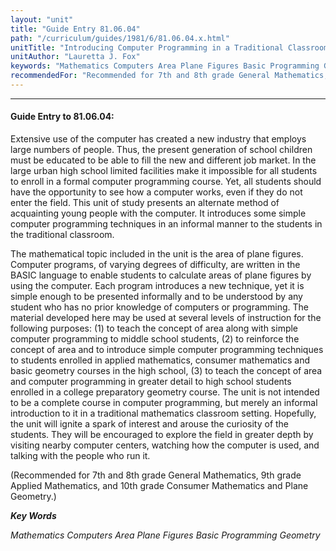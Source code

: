 ```yaml
---
layout: "unit"
title: "Guide Entry 81.06.04"
path: "/curriculum/guides/1981/6/81.06.04.x.html"
unitTitle: "Introducing Computer Programming in a Traditional Classroom"
unitAuthor: "Lauretta J. Fox"
keywords: "Mathematics Computers Area Plane Figures Basic Programming Geometry"
recommendedFor: "Recommended for 7th and 8th grade General Mathematics, 9th grade Applied Mathematics, and 10th grade Consumer Mathematics and Plane Geometry."
---
```

<body>
<hr/>
<h4>
Guide Entry to 81.06.04:
</h4>
Extensive use of the computer has created a new industry that employs large numbers of people.  Thus, the present generation of school children must be educated to be able to fill the new and different job market.  In the large urban high school limited facilities make it impossible for all students to enroll in a formal computer programming course.  Yet, all students should have the opportunity to see how a computer works, even if they do not enter the field.  This unit of study presents an alternate method of acquainting young people with the computer.  It introduces some simple computer programming techniques in an informal manner to the students in the traditional classroom.
<p>
The mathematical topic included in the unit is the area of plane figures.  Computer programs, of varying degrees of difficulty, are written in the BASIC language to enable students to calculate areas of plane figures by using the computer.  Each program introduces a new technique, yet it is simple enough to be presented informally and to be understood by any student who has no prior knowledge of computers or programming.  The material developed here may be used at several levels of instruction for the following purposes: (1) to teach the concept of area along with simple computer programming to middle school students, (2) to reinforce the concept of area and to introduce simple computer programming techniques to students enrolled in applied mathematics, consumer mathematics and basic geometry courses in the high school, (3) to teach the concept of area and computer programming in greater detail to high school students enrolled in a college preparatory geometry course.  The unit is not intended to be a complete course in computer programming, but merely an informal introduction to it in a traditional mathematics classroom setting. Hopefully, the unit will ignite a spark of interest and arouse the curiosity of the students.  They will be encouraged to explore the field in greater depth by visiting nearby computer centers, watching how the computer is used, and talking with the people who run it.
</p>
<p>
(Recommended for 7th and 8th grade General Mathematics, 9th grade Applied Mathematics, and 10th grade Consumer Mathematics and Plane Geometry.)
</p>
<p>
<b>
<i>
Key Words
</i>
</b>
<br/>
</p>
<p>
<i>
Mathematics Computers Area Plane Figures Basic Programming Geometry
</i>
</p>
</body>